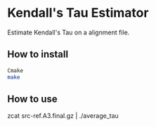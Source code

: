 Kendall's Tau Estimator
=====================


Estimate Kendall's Tau on a alignment file.

How to install
---

```bash
Cmake
make
```

How to use
---

zcat src-ref.A3.final.gz | ./average_tau

